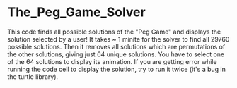 # The_Peg_Game_Solver
This code finds all possible solutions of the "Peg Game" and displays the solution selected by a user! 
It takes ~ 1 minite for the solver to find all 29760 possible solutions.
Then it removes all solutions which are permutations of the other solutions, giving just 64 unique solutions.
You have to select one of the 64 solutions to display its animation.
If you are getting error while running the code cell to display the solution, try to run it twice (it's a bug in the turtle library).
